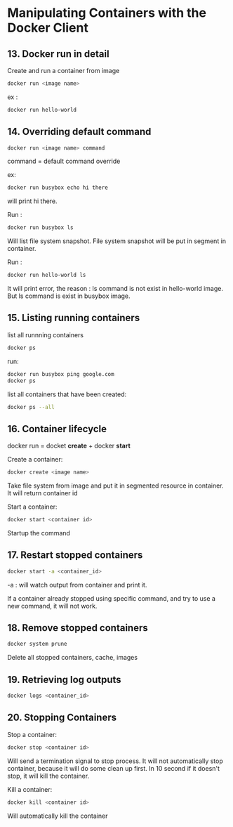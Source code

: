 # Manipulating Containers with the Docker Client

## 13. Docker run in detail

Create and run a container from image

```sh
docker run <image name>
```

ex :
```sh
docker run hello-world
```

## 14. Overriding default command

```sh
docker run <image name> command
```

command = default command override

ex:
```sh
docker run busybox echo hi there
```

will print hi there.

Run :
```sh
docker run busybox ls
```

Will list file system snapshot. File system snapshot will be put in segment in container.

Run :
```sh
docker run hello-world ls
```

It will print error, the reason : ls command is not exist in hello-world image. But ls command is exist in busybox image.

## 15. Listing running containers

list all runnning containers

```sh
docker ps
```

run:
```sh
docker run busybox ping google.com
docker ps
```

list all containers that have been created:
```sh
docker ps --all
```

## 16. Container lifecycle

docker run = docket **create** + docker **start**

Create a container:
```sh
docker create <image name>
```
Take file system from image and put it in segmented resource in container. It will return container id


Start a container:
```sh
docker start <container id>
```
Startup the command

## 17. Restart stopped containers

```sh
docker start -a <container_id>
```

-a : will watch output from container and print it.

If a container already stopped using specific command, and try to use a new command, it will not work.

## 18. Remove stopped containers

```sh
docker system prune
```

Delete all stopped containers, cache, images

## 19. Retrieving log outputs

```sh
docker logs <container_id>
```

## 20. Stopping Containers

Stop a container:
```sh
docker stop <container id>
```
Will send a termination signal to stop process. It will not automatically stop container, because it will do some clean up first. In 10 second if it doesn't stop, it will kill the container.

Kill a container:
```sh
docker kill <container id>
```
Will automatically kill the container

